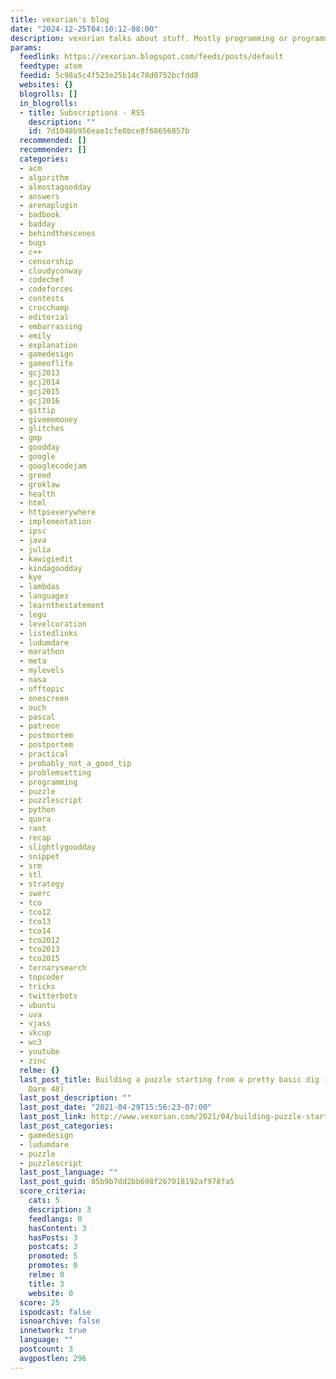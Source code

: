 ```yaml
---
title: vexorian's blog
date: "2024-12-25T04:10:12-08:00"
description: vexorian talks about stuff. Mostly programming or programming-adjacent
params:
  feedlink: https://vexorian.blogspot.com/feeds/posts/default
  feedtype: atom
  feedid: 5c98a5c4f523e25b14c78d0752bcfdd8
  websites: {}
  blogrolls: []
  in_blogrolls:
  - title: Subscriptions - RSS
    description: ""
    id: 7d1048b956eae1cfe0bce8f68656857b
  recommended: []
  recommender: []
  categories:
  - acm
  - algorithm
  - almostagoodday
  - answers
  - arenaplugin
  - badbook
  - badday
  - behindthescenes
  - bugs
  - c++
  - censorship
  - cloudyconway
  - codechef
  - codeforces
  - contests
  - crocchamp
  - editorial
  - embarrassing
  - emily
  - explanation
  - gamedesign
  - gameoflife
  - gcj2013
  - gcj2014
  - gcj2015
  - gcj2016
  - gittip
  - givememoney
  - glitches
  - gmp
  - goodday
  - google
  - googlecodejam
  - greed
  - groklaw
  - health
  - html
  - httpseverywhere
  - implementation
  - ipsc
  - java
  - julia
  - kawigiedit
  - kindagoodday
  - kye
  - lambdas
  - languages
  - learnthestatement
  - lego
  - levelcuration
  - listedlinks
  - ludumdare
  - marathon
  - meta
  - mylevels
  - nasa
  - offtopic
  - onescreen
  - ouch
  - pascal
  - patreon
  - postmortem
  - postportem
  - practical
  - probably_not_a_good_tip
  - problemsetting
  - programming
  - puzzle
  - puzzlescript
  - python
  - quora
  - rant
  - recap
  - slightlygoodday
  - snippet
  - srm
  - stl
  - strategy
  - swerc
  - tco
  - tco12
  - tco13
  - tco14
  - tco2012
  - tco2013
  - tco2015
  - ternarysearch
  - topcoder
  - tricks
  - twitterbots
  - ubuntu
  - uva
  - vjass
  - vkcup
  - wc3
  - youtube
  - zinc
  relme: {}
  last_post_title: Building a puzzle starting from a pretty basic dig idea (Ludum
    Dare 48)
  last_post_description: ""
  last_post_date: "2021-04-29T15:56:23-07:00"
  last_post_link: http://www.vexorian.com/2021/04/building-puzzle-starting-from-pretty.html
  last_post_categories:
  - gamedesign
  - ludumdare
  - puzzle
  - puzzlescript
  last_post_language: ""
  last_post_guid: 85b9b7dd2bb698f267018192af978fa5
  score_criteria:
    cats: 5
    description: 3
    feedlangs: 0
    hasContent: 3
    hasPosts: 3
    postcats: 3
    promoted: 5
    promotes: 0
    relme: 0
    title: 3
    website: 0
  score: 25
  ispodcast: false
  isnoarchive: false
  innetwork: true
  language: ""
  postcount: 3
  avgpostlen: 296
---
```

